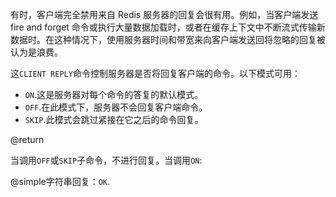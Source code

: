 有时，客户端完全禁用来自 Redis 服务器的回复会很有用。例如，当客户端发送 fire and forget 命令或执行大量数据加载时，或者在缓存上下文中不断流式传输新数据时。在这种情况下，使用服务器时间和带宽来向客户端发送回将忽略的回复被认为是浪费。

这`CLIENT REPLY`命令控制服务器是否将回复客户端的命令。以下模式可用：

*   `ON`.这是服务器对每个命令的答复的默认模式。
*   `OFF`.在此模式下，服务器不会回复客户端命令。
*   `SKIP`.此模式会跳过紧接在它之后的命令回复。

@return

当调用`OFF`或`SKIP`子命令，不进行回复。当调用`ON`:

@simple字符串回复：`OK`.
